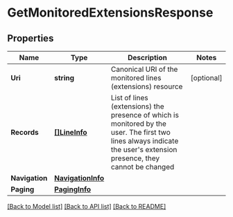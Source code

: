 # GetMonitoredExtensionsResponse

## Properties
Name | Type | Description | Notes
------------ | ------------- | ------------- | -------------
**Uri** | **string** | Canonical URI of the monitored lines (extensions) resource | [optional] 
**Records** | [**[]LineInfo**](LineInfo.md) | List of lines (extensions) the presence of which is monitored by the user. The first two lines always indicate the user&#39;s extension presence, they cannot be changed | 
**Navigation** | [**NavigationInfo**](NavigationInfo.md) |  | 
**Paging** | [**PagingInfo**](PagingInfo.md) |  | 

[[Back to Model list]](../README.md#documentation-for-models) [[Back to API list]](../README.md#documentation-for-api-endpoints) [[Back to README]](../README.md)


